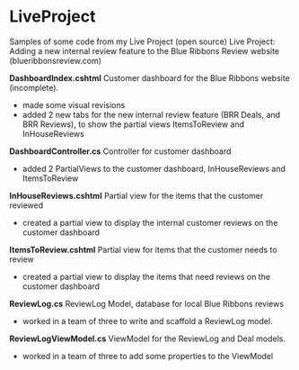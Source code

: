 # LiveProject
Samples of some code from my Live Project (open source)
Live Project: Adding a new internal review feature to the Blue Ribbons Review website (blueribbonsreview.com)

<b>DashboardIndex.cshtml</b>
Customer dashboard for the Blue Ribbons website (incomplete).
- made some visual revisions
- added 2 new tabs for the new internal review feature (BRR Deals, and BRR Reviews), to show the partial views ItemsToReview and InHouseReviews

<b>DashboardController.cs</b>
Controller for customer dashboard
- added 2 PartialViews to the customer dashboard, InHouseReviews and ItemsToReview

<b>InHouseReviews.cshtml</b>
Partial view for the items that the customer reviewed
- created a partial view to display the internal customer reviews on the customer dashboard

<b>ItemsToReview.cshtml</b>
Partial view for items that the customer needs to review
- created a partial view to display the items that need reviews on the customer dashboard

<b>ReviewLog.cs</b>
ReviewLog Model, database for local Blue Ribbons reviews
- worked in a team of three to write and scaffold a ReviewLog model. 

<b>ReviewLogViewModel.cs</b>
ViewModel for the ReviewLog and Deal models.
- worked in a team of three to add some properties to the ViewModel








